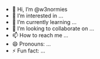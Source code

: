 - 👋 Hi, I’m @w3normies
- 👀 I’m interested in ...
- 🌱 I’m currently learning ...
- 💞️ I’m looking to collaborate on ...
- 📫 How to reach me ...
- 😄 Pronouns: ...
- ⚡ Fun fact: ...

<!---
w3normies/w3normies is a ✨ special ✨ repository because its `README.md` (this file) appears on your GitHub profile.
You can click the Preview link to take a look at your changes.
--->
